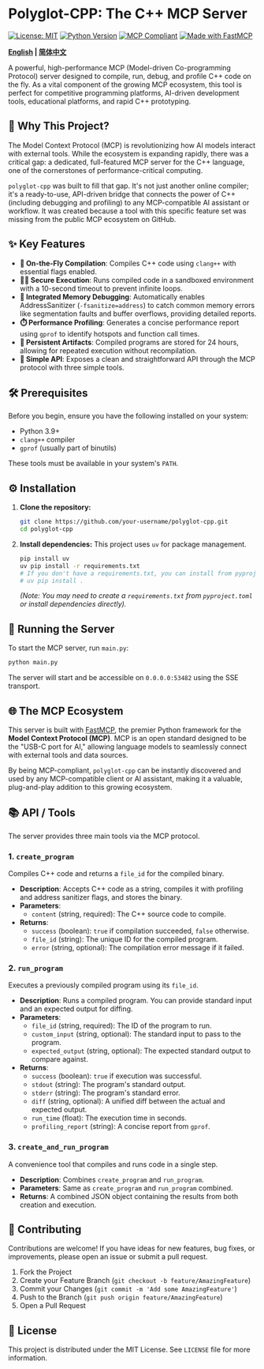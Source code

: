 # Polyglot-CPP: The C++ MCP Server

[![License: MIT](https://img.shields.io/badge/License-MIT-yellow.svg)](https://opensource.org/licenses/MIT)
[![Python Version](https://img.shields.io/badge/python-3.9%2B-blue.svg)](https://www.python.org/downloads/)
[![MCP Compliant](https://img.shields.io/badge/MCP-Compliant-brightgreen.svg)](https://gofastmcp.com/)
[![Made with FastMCP](https://img.shields.io/badge/Made%20with-FastMCP-orange.svg)](https://github.com/jlowin/fastmcp)

**[English](./README.md) | [简体中文](./README_zh-CN.md)**

A powerful, high-performance MCP (Model-driven Co-programming Protocol) server designed to compile, run, debug, and profile C++ code on the fly. As a vital component of the growing MCP ecosystem, this tool is perfect for competitive programming platforms, AI-driven development tools, educational platforms, and rapid C++ prototyping.

## 🌟 Why This Project?

The Model Context Protocol (MCP) is revolutionizing how AI models interact with external tools. While the ecosystem is expanding rapidly, there was a critical gap: a dedicated, full-featured MCP server for the C++ language, one of the cornerstones of performance-critical computing.

`polyglot-cpp` was built to fill that gap. It's not just another online compiler; it's a ready-to-use, API-driven bridge that connects the power of C++ (including debugging and profiling) to any MCP-compatible AI assistant or workflow. It was created because a tool with this specific feature set was missing from the public MCP ecosystem on GitHub.

## ✨ Key Features

- **🚀 On-the-Fly Compilation**: Compiles C++ code using `clang++` with essential flags enabled.
- **🏃‍♂️ Secure Execution**: Runs compiled code in a sandboxed environment with a 10-second timeout to prevent infinite loops.
- **🐞 Integrated Memory Debugging**: Automatically enables AddressSanitizer (`-fsanitize=address`) to catch common memory errors like segmentation faults and buffer overflows, providing detailed reports.
- **⏱️ Performance Profiling**: Generates a concise performance report using `gprof` to identify hotspots and function call times.
- **💾 Persistent Artifacts**: Compiled programs are stored for 24 hours, allowing for repeated execution without recompilation.
- **🔌 Simple API**: Exposes a clean and straightforward API through the MCP protocol with three simple tools.

## 🛠️ Prerequisites

Before you begin, ensure you have the following installed on your system:
- Python 3.9+
- `clang++` compiler
- `gprof` (usually part of binutils)

These tools must be available in your system's `PATH`.

## ⚙️ Installation

1.  **Clone the repository:**
    ```bash
    git clone https://github.com/your-username/polyglot-cpp.git
    cd polyglot-cpp
    ```

2.  **Install dependencies:**
    This project uses `uv` for package management.
    ```bash
    pip install uv
    uv pip install -r requirements.txt 
    # If you don't have a requirements.txt, you can install from pyproject.toml
    # uv pip install .
    ```
    *(Note: You may need to create a `requirements.txt` from `pyproject.toml` or install dependencies directly).*

## 🚀 Running the Server

To start the MCP server, run `main.py`:

```bash
python main.py
```

The server will start and be accessible on `0.0.0.0:53482` using the SSE transport.

## 🌐 The MCP Ecosystem

This server is built with [FastMCP](https://github.com/jlowin/fastmcp), the premier Python framework for the **Model Context Protocol (MCP)**. MCP is an open standard designed to be the "USB-C port for AI," allowing language models to seamlessly connect with external tools and data sources.

By being MCP-compliant, `polyglot-cpp` can be instantly discovered and used by any MCP-compatible client or AI assistant, making it a valuable, plug-and-play addition to this growing ecosystem.

## 📚 API / Tools

The server provides three main tools via the MCP protocol.

### 1. `create_program`
Compiles C++ code and returns a `file_id` for the compiled binary.

- **Description**: Accepts C++ code as a string, compiles it with profiling and address sanitizer flags, and stores the binary.
- **Parameters**:
  - `content` (string, required): The C++ source code to compile.
- **Returns**:
  - `success` (boolean): `true` if compilation succeeded, `false` otherwise.
  - `file_id` (string): The unique ID for the compiled program.
  - `error` (string, optional): The compilation error message if it failed.

### 2. `run_program`
Executes a previously compiled program using its `file_id`.

- **Description**: Runs a compiled program. You can provide standard input and an expected output for diffing.
- **Parameters**:
  - `file_id` (string, required): The ID of the program to run.
  - `custom_input` (string, optional): The standard input to pass to the program.
  - `expected_output` (string, optional): The expected standard output to compare against.
- **Returns**:
  - `success` (boolean): `true` if execution was successful.
  - `stdout` (string): The program's standard output.
  - `stderr` (string): The program's standard error.
  - `diff` (string, optional): A unified diff between the actual and expected output.
  - `run_time` (float): The execution time in seconds.
  - `profiling_report` (string): A concise report from `gprof`.

### 3. `create_and_run_program`
A convenience tool that compiles and runs code in a single step.

- **Description**: Combines `create_program` and `run_program`.
- **Parameters**: Same as `create_program` and `run_program` combined.
- **Returns**: A combined JSON object containing the results from both creation and execution.

## 🤝 Contributing

Contributions are welcome! If you have ideas for new features, bug fixes, or improvements, please open an issue or submit a pull request.

1.  Fork the Project
2.  Create your Feature Branch (`git checkout -b feature/AmazingFeature`)
3.  Commit your Changes (`git commit -m 'Add some AmazingFeature'`)
4.  Push to the Branch (`git push origin feature/AmazingFeature`)
5.  Open a Pull Request

## 📄 License

This project is distributed under the MIT License. See `LICENSE` file for more information.